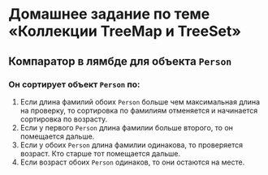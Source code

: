 # Домашнее задание по теме «Коллекции TreeMap и TreeSet»

## Компаратор в лямбде для объекта `Person`

### Он сортирует объект `Person` по:
1. Если длина фамилий обоих `Person` больше чем максимальная длина на проверку, то сортировка по фамилиям отменяется и начинается сортировка по возрасту.
2. Если у первого `Person` длина фамилии больше второго, то он помещается дальше.
3. Если у обоих `Person` длина фамилии одинакова, то проверяется возраст. Кто старше тот помещается дальше.
4. Если возраст обоих `Person` одинаков, то они остаются на месте.